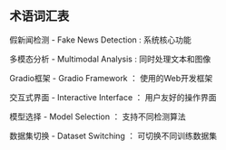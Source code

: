 ## 术语词汇表                                       <!-- by 韦玉雪 -->
假新闻检测 - Fake News Detection :  系统核心功能

多模态分析 - Multimodal Analysis :  同时处理文本和图像

Gradio框架 - Gradio Framework ： 使用的Web开发框架

交互式界面 - Interactive Interface ：  用户友好的操作界面

模型选择 - Model Selection  ： 支持不同检测算法

数据集切换 - Dataset Switching  ： 可切换不同训练数据集     <!-- by 韦玉雪 -->
